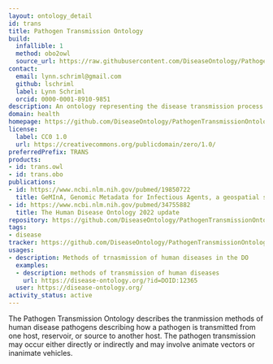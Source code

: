 ```yaml
---
layout: ontology_detail
id: trans
title: Pathogen Transmission Ontology
build:
  infallible: 1
  method: obo2owl
  source_url: https://raw.githubusercontent.com/DiseaseOntology/PathogenTransmissionOntology/master/src/ontology/trans.obo
contact:
  email: lynn.schriml@gmail.com
  github: lschriml
  label: Lynn Schriml
  orcid: 0000-0001-8910-9851
description: An ontology representing the disease transmission process during which the pathogen is transmitted directly or indirectly from its natural reservoir, a susceptible host or source to a new host.
domain: health
homepage: https://github.com/DiseaseOntology/PathogenTransmissionOntology
license:
  label: CC0 1.0
  url: https://creativecommons.org/publicdomain/zero/1.0/
preferredPrefix: TRANS
products:
- id: trans.owl
- id: trans.obo
publications:
- id: https://www.ncbi.nlm.nih.gov/pubmed/19850722
  title: GeMInA, Genomic Metadata for Infectious Agents, a geospatial surveillance pathogen database
- id: https://www.ncbi.nlm.nih.gov/pubmed/34755882
  title: The Human Disease Ontology 2022 update
repository: https://github.com/DiseaseOntology/PathogenTransmissionOntology
tags:
- disease
tracker: https://github.com/DiseaseOntology/PathogenTransmissionOntology/issues
usages:
- description: Methods of trnasmission of human diseases in the DO
  examples:
  - description: methods of transmission of human diseases
    url: https://disease-ontology.org/?id=DOID:12365
  user: https://disease-ontology.org/
activity_status: active
---
```


The Pathogen Transmission Ontology describes the tranmission methods of human disease pathogens describing how a pathogen is transmitted from one host, reservoir, or source to another host. The pathogen transmission may occur either directly or indirectly and may involve animate vectors or inanimate vehicles.
